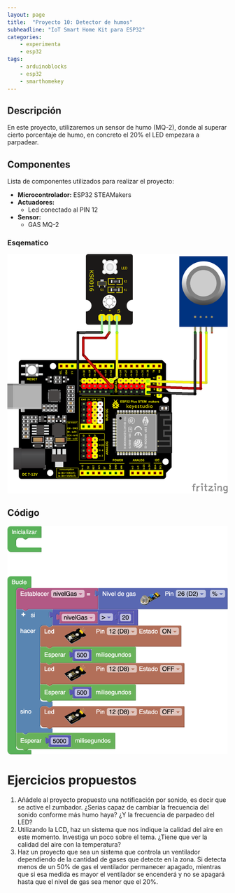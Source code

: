 ```yaml
---
layout: page
title:  "Proyecto 10: Detector de humos"
subheadline: "IoT Smart Home Kit para ESP32"
categories:
    - experimenta
    - esp32
tags:
    - arduinoblocks
    - esp32
    - smarthomekey
---
```


## Descripción
En este proyecto, utilizaremos un sensor de humo (MQ-2), donde al superar cierto porcentaje de humo, en concreto el 20% el LED empezara a parpadear.
## Componentes
Lista de componentes utilizados para realizar el proyecto:
- **Microcontrolador:** ESP32 STEAMakers
- **Actuadores:**
    - Led conectado al PIN 12
- **Sensor:**
    - GAS MQ-2

### Esqematico 
<p align="center">
    <img src="/images/experimenta/esp32/Proyectos/P10_Esquematico.png" alt="Proyecto 9" width="700"/>
</p>

## Código 
<p align="center">
    <img src="/images/experimenta/esp32/Proyectos/Proyecto10.png" alt="Proyecto 9" width="700"/>
</p>

# Ejercicios propuestos 
1.	Añádele al proyecto propuesto una notificación por sonido, es decir que se active el zumbador. ¿Serias capaz de cambiar la frecuencia del sonido conforme más humo haya? ¿Y la frecuencia de parpadeo del LED?
2.	Utilizando la LCD, haz un sistema que nos indique la calidad del aire en este momento. Investiga un poco sobre el tema. ¿Tiene que ver la calidad del aire con la temperatura?
3.	Haz un proyecto que sea un sistema que controla un ventilador dependiendo de la cantidad de gases que detecte en la zona. Si detecta menos de un 50% de gas el ventilador permanecer apagado, mientras que si esa medida es mayor el ventilador se encenderá y no se apagará hasta que el nivel de gas sea menor que el 20%. 

